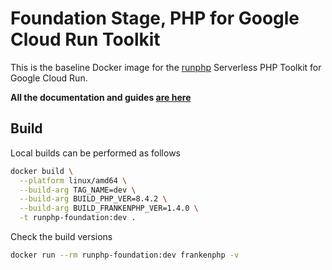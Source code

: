 # Foundation Stage, PHP for Google Cloud Run Toolkit

This is the baseline Docker image for the [runphp](https://github.com/thinkfluent/runphp) Serverless PHP Toolkit for Google Cloud Run.

**All the documentation and guides [are here](https://github.com/thinkfluent/runphp)**

## Build
Local builds can be performed as follows

```bash
docker build \
  --platform linux/amd64 \
  --build-arg TAG_NAME=dev \
  --build-arg BUILD_PHP_VER=8.4.2 \
  --build-arg BUILD_FRANKENPHP_VER=1.4.0 \
  -t runphp-foundation:dev .
```

Check the build versions
```bash
docker run --rm runphp-foundation:dev frankenphp -v
```

